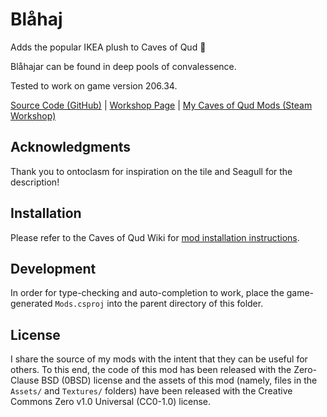 # Blåhaj

Adds the popular IKEA plush to Caves of Qud 🦈

Blåhajar can be found in deep pools of convalessence.

Tested to work on game version 206.34.

[Source Code (GitHub)](https://github.com/librarianmage/Blahajar) \| [Workshop Page](https://steamcommunity.com/sharedfiles/filedetails/?id=2841450425) \| [My Caves of Qud Mods (Steam Workshop)](https://steamcommunity.com/profiles/76561198836298826/myworkshopfiles/?appid=333640)

## Acknowledgments

Thank you to ontoclasm for inspiration on the tile and Seagull for the description!

## Installation

Please refer to the Caves of Qud Wiki for [mod installation instructions](https://wiki.cavesofqud.com/wiki/Modding:Installing_a_mod).

## Development

In order for type-checking and auto-completion to work, place the game-generated `Mods.csproj` into the parent directory of this folder.

## License

I share the source of my mods with the intent that they can be useful for others. To this end, the code of this mod has been released with the Zero-Clause BSD (0BSD) license and the assets of this mod (namely, files in the `Assets/` and `Textures/` folders) have been released with the Creative Commons Zero v1.0 Universal (CC0-1.0) license.
